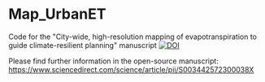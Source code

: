 # Map_UrbanET
Code for the "City-wide, high-resolution mapping of evapotranspiration to guide climate-resilient planning" manuscript
[![DOI](https://zenodo.org/badge/488933939.svg)](https://zenodo.org/badge/latestdoi/488933939) 

Please find further information in the open-source manuscript:
https://www.sciencedirect.com/science/article/pii/S003442572300038X 
